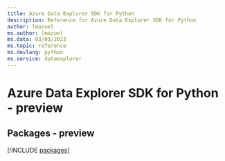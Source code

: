 ```yaml
---
title: Azure Data Explorer SDK for Python
description: Reference for Azure Data Explorer SDK for Python
author: lmazuel
ms.author: lmazuel
ms.data: 03/03/2023
ms.topic: reference
ms.devlang: python
ms.service: dataexplorer
---
```

# Azure Data Explorer SDK for Python - preview
## Packages - preview
[!INCLUDE [packages](data-explorer-index.md)]